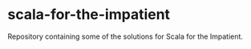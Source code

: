 scala-for-the-impatient
=======================

Repository containing some of the solutions for Scala for the Impatient.
